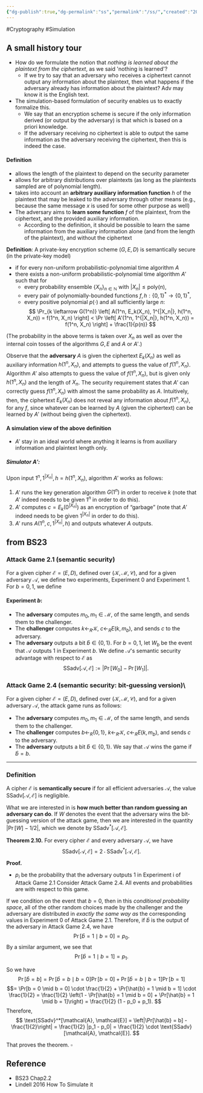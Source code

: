 ```yaml
---
{"dg-publish":true,"dg-permalink":"ss","permalink":"/ss/","created":"2024-06-18T16:58:52.144+08:00","updated":"2024-06-18T21:37:20.887+08:00"}
---
```


#Cryptography  #Simulation
## A small history tour
- How do we formulate the notion that *nothing is learned about the plaintext from the ciphertext*, as we said 'nothing is learned'?
	- If we try to say that an adversary who receives a ciphertext cannot output any information about the plaintext, then what happens if the adversary already has information about the plaintext? Adv may know it is the English text.
- The simulation-based formulation of security enables us to exactly formalize this.
	- We say that an encryption scheme is secure if the only information derived (or output by the adversary) is that which is based on a priori knowledge.
	- If the adversary receiving no ciphertext is able to output the same information as the adversary receiving the ciphertext, then this is indeed the case.
#### Definition
- allows the length of the plaintext to depend on the security parameter
- allows for arbitrary distributions over plaintexts (as long as the plaintexts sampled are of polynomial length).
- takes into account an **arbitrary auxiliary information function** $h$ of the plaintext that may be leaked to the adversary through other means (e.g., because the same message $x$ is used for some other purpose as well)
- The adversary aims to **learn some function** $f$ of the plaintext, from the ciphertext, and the provided auxiliary information. 
	- According to the definition, it should be possible to learn the same information from the auxiliary information alone (and from the length of the plaintext), and without the ciphertext

**Definition**: A private-key encryption scheme $(G, E, D)$ is semantically secure (in the private-key model) 
- if for every non-uniform probabilistic-polynomial time algorithm $A$ 
- there exists a non-uniform probabilistic-polynomial time algorithm $A'$ such that for
	- every probability ensemble $\{X_n\}_{n \in \mathbb{N}}$ with $|X_n| \leq \text{poly}(n)$, 
	- every pair of polynomially-bounded functions $f, h : \{0, 1\}^* \rightarrow \{0, 1\}^*$, 
	- every positive polynomial $p(\cdot)$ and all sufficiently large $n$:
$$
\Pr_{k \leftarrow G(1^n)} \left[ A(1^n, E_k(X_n), 1^{|X_n|}, h(1^n, X_n)) = f(1^n, X_n) \right] < \Pr \left[ A'(1^n, 1^{|X_n|}, h(1^n, X_n)) = f(1^n, X_n) \right] + \frac{1}{p(n)}
$$

(The probability in the above terms is taken over $X_n$ as well as over the internal coin tosses of the algorithms $G, E$ and $A$ or $A'$.)

Observe that the **adversary** $A$ is given the ciphertext $E_k(X_n)$ as well as auxiliary information $h(1^n, X_n)$, and attempts to guess the value of $f(1^n, X_n)$. 
Algorithm $A'$ also attempts to guess the value of $f(1^n, X_n)$, but is given only $h(1^n, X_n)$ and the length of $X_n$. The security requirement states that $A'$ can correctly guess $f(1^n, X_n)$ with almost the same probability as $A$. Intuitively, then, the ciphertext $E_k(X_n)$ does not reveal any information about $f(1^n, X_n)$, for any $f$, since whatever can be learned by $A$ (given the ciphertext) can be learned by $A'$ (without being given the ciphertext).

#### A simulation view of the above definition
- $A'$ stay in an ideal world where anything it learns is from auxiliary information and plaintext length only.
##### Simulator $A'$: 
Upon input $1^n, 1^{|X_n|}, h = h(1^n, X_n)$, algorithm $A'$ works as follows:
1. $A'$ runs the key generation algorithm $G(1^n)$ in order to receive $k$ (note that $A'$ indeed needs to be given $1^n$ in order to do this).
2. $A'$ computes $c = E_k(0^{|X_n|})$ as an encryption of “garbage” (note that $A'$ indeed needs to be given $1^{|X_n|}$ in order to do this).
3. $A'$ runs $A(1^n, c, 1^{|X_n|}, h)$ and outputs whatever $A$ outputs.

## from BS23
### Attack Game 2.1 (semantic security)
For a given cipher $\mathcal{E} = (E, D)$, defined over $(\mathcal{K}, \mathcal{M}, \mathcal{C})$, and for a given adversary $\mathcal{A}$, we define two experiments, Experiment 0 and Experiment 1. For $b = 0, 1$, we define
#### Experiment $b$:
- The **adversary** computes $m_0, m_1 \in \mathcal{M}$, of the same length, and sends them to the challenger.
- The **challenger** computes $k \leftarrow_R \mathcal{K}$, $c \leftarrow_R E(k, m_b)$, and sends $c$ to the adversary.
- The **adversary** outputs a bit $\hat{b} \in \{0, 1\}$.
For $b = 0, 1$, let $W_b$ be the event that $\mathcal{A}$ outputs 1 in Experiment $b$. We define $\mathcal{A}$'s semantic security advantage with respect to $\mathcal{E}$ as
$$
\text{SSadv}[\mathcal{A}, \mathcal{E}] := \left| \Pr[W_0] - \Pr[W_1] \right|.
$$
### Attack Game 2.4 (semantic security: bit-guessing version)\
For a given cipher $\mathcal{E} = (E, D)$, defined over $(\mathcal{K}, \mathcal{M}, \mathcal{C})$, and for a given adversary $\mathcal{A}$, the attack game runs as follows:
- The **adversary** computes $m_0, m_1 \in \mathcal{M}$, of the same length, and sends them to the challenger.
- The **challenger** computes $b \leftarrow_R \{0, 1\}$, $k \leftarrow_R \mathcal{K}$, $c \leftarrow_R E(k, m_b)$, and sends $c$ to the adversary.
- The **adversary** outputs a bit $\hat{b} \in \{0, 1\}$.
We say that $\mathcal{A}$ wins the game if $\hat{b} = b$. 
---
### Definition
A cipher $\mathcal{E}$ is **semantically secure** if for all efficient adversaries $\mathcal{A}$, the value $\text{SSadv}[\mathcal{A}, \mathcal{E}]$ is negligible.

What we are interested in is **how much better than random guessing an adversary can do**. 
If $W$ denotes the event that the adversary wins the bit-guessing version of the attack game, then we are interested in the quantity $|\Pr[W] - 1/2|$, which we denote by $\text{SSadv}^*[\mathcal{A}, \mathcal{E}]$. 

**Theorem 2.10.** For every cipher $\mathcal{E}$ and every adversary $\mathcal{A}$, we have
$$
\text{SSadv}[\mathcal{A}, \mathcal{E}] = 2 \cdot \text{SSadv}^*[\mathcal{A}, \mathcal{E}].
$$

**Proof.**
- $p_i$ be the probability that the adversary outputs 1 in Experiment i of Attack Game 2.1
Consider Attack Game 2.4. All events and probabilities are with respect to this game. 

If we condition on the event that $b = 0$, then in this *conditional probability space*, all of the other random choices made by the challenger and the adversary are distributed in *exactly the same way as* the corresponding values in Experiment 0 of Attack Game 2.1. 
Therefore, if $\hat{b}$ is the output of the adversary in Attack Game 2.4, we have
$$
\Pr[\hat{b} = 1 \mid b = 0] = p_0.
$$
By a similar argument, we see that
$$
\Pr[\hat{b} = 1 \mid b = 1] = p_1.
$$

So we have
$$
\Pr[\hat{b} = b]
= \Pr[\hat{b} = b \mid b = 0] \Pr[b = 0] + \Pr[\hat{b} = b \mid b = 1] \Pr[b = 1] 
$$
$$= \Pr[b = 0 \mid b = 0] \cdot \frac{1}{2} + \Pr[\hat{b} = 1 \mid b = 1] \cdot \frac{1}{2} 
= \frac{1}{2} \left(1 - \Pr[\hat{b} = 1 \mid b = 0] + \Pr[\hat{b} = 1 \mid b = 1]\right) = \frac{1}{2} (1 - p_0 + p_1).
$$
Therefore,
$$
\text{SSadv}^*[\mathcal{A}, \mathcal{E}] = \left|\Pr[\hat{b} = b] - \frac{1}{2}\right| = \frac{1}{2} |p_1 - p_0| = \frac{1}{2} \cdot \text{SSadv}[\mathcal{A}, \mathcal{E}].
$$

That proves the theorem. $\square$
## Reference
- BS23 Chap2.2
- Lindell 2016 How To Simulate it